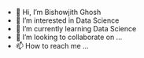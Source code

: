 - 👋 Hi, I’m Bishowjith Ghosh 
- 👀 I’m interested in Data Science 
- 🌱 I’m currently learning Data Science 
- 💞️ I’m looking to collaborate on ...
- 📫 How to reach me ...

<!---
ghoshaustin/ghoshaustin is a ✨ special ✨ repository because its `README.md` (this file) appears on your GitHub profile.
You can click the Preview link to take a look at your changes.
--->

